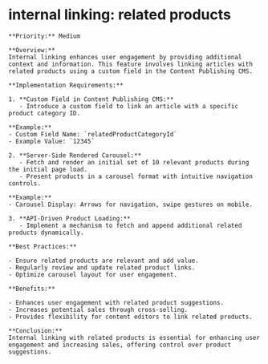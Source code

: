 # internal linking: related products

    **Priority:** Medium

    **Overview:**
    Internal linking enhances user engagement by providing additional context and information. This feature involves linking articles with related products using a custom field in the Content Publishing CMS.

    **Implementation Requirements:**

    1. **Custom Field in Content Publishing CMS:**
       - Introduce a custom field to link an article with a specific product category ID.

    **Example:**
    - Custom Field Name: `relatedProductCategoryId`
    - Example Value: `12345`

    2. **Server-Side Rendered Carousel:**
       - Fetch and render an initial set of 10 relevant products during the initial page load.
       - Present products in a carousel format with intuitive navigation controls.

    **Example:**
    - Carousel Display: Arrows for navigation, swipe gestures on mobile.

    3. **API-Driven Product Loading:**
       - Implement a mechanism to fetch and append additional related products dynamically.

    **Best Practices:**

    - Ensure related products are relevant and add value.
    - Regularly review and update related product links.
    - Optimize carousel layout for user engagement.

    **Benefits:**

    - Enhances user engagement with related product suggestions.
    - Increases potential sales through cross-selling.
    - Provides flexibility for content editors to link related products.

    **Conclusion:**
    Internal linking with related products is essential for enhancing user engagement and increasing sales, offering control over product suggestions.
